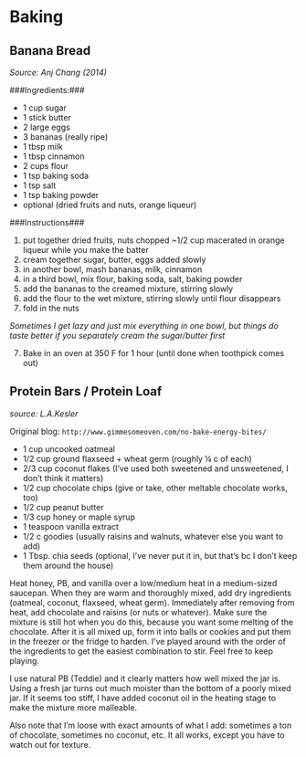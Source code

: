 Baking
======

Banana Bread
------------
*Source: Anj Chang (2014)* 

###Ingredients:###
- 1 cup sugar
- 1 stick butter
- 2 large eggs
- 3 bananas (really ripe)
- 1 tbsp milk
- 1 tbsp cinnamon
- 2 cups flour
- 1 tsp baking soda
- 1 tsp salt
- 1 tsp baking powder
- optional (dried fruits and nuts, orange liqueur)

###Instructions###
1. put together dried fruits, nuts chopped ~1/2 cup macerated in orange liqueur while you make the batter
2. cream together sugar, butter, eggs added slowly
3. in another bowl, mash bananas, milk, cinnamon
3. in a third bowl, mix flour, baking soda, salt, baking powder
4. add the bananas to the creamed mixture, stirring slowly
5. add the flour to the wet mixture, stirring slowly until flour disappears
6. fold in the nuts

*Sometimes I get lazy and just mix everything in one bowl, but things do taste better if you separately cream the sugar/butter first*

7. Bake in an oven at 350 F for 1 hour (until done when toothpick comes out)


Protein Bars / Protein Loaf
---------------------------
*source: L.A.Kesler*

Original blog: 
`http://www.gimmesomeoven.com/no-bake-energy-bites/`

- 1 cup uncooked oatmeal
- 1/2 cup ground flaxseed + wheat germ (roughly ¼ c of each)
- 2/3 cup coconut flakes (I’ve used both sweetened and unsweetened, I don’t think it matters)
- 1/2 cup chocolate chips (give or take, other meltable chocolate works, too)
- 1/2 cup peanut butter
- 1/3 cup honey or maple syrup
- 1 teaspoon vanilla extract
- 1/2 c goodies (usually raisins and walnuts, whatever else you want to add)
- 1 Tbsp. chia seeds (optional, I’ve never put it in, but that’s bc I don’t keep them around the house)

Heat honey, PB, and vanilla over a low/medium heat in a medium-sized saucepan. When they are warm and thoroughly mixed, add dry ingredients (oatmeal, coconut, flaxseed, wheat germ). Immediately after removing from heat, add chocolate and raisins (or nuts or whatever). Make sure the mixture is still hot when you do this, because you want some melting of the chocolate. After it is all mixed up, form it into balls or cookies and put them in the freezer or the fridge to harden.
I’ve played around with the order of the ingredients to get the easiest combination to stir. Feel free to keep playing.

I use natural PB (Teddie) and it clearly matters how well mixed the jar is. Using a fresh jar turns out much moister than the bottom of a poorly mixed jar. If it seems too stiff, I have added coconut oil in the heating stage to make the mixture more malleable.

Also note that I’m loose with exact amounts of what I add: sometimes a ton of chocolate, sometimes no coconut, etc. It all works, except you have to watch out for texture.



